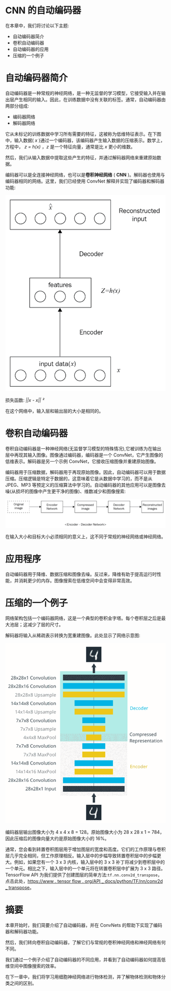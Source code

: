 <title>Autoencoders for CNN</title>  

# CNN 的自动编码器

在本章中，我们将讨论以下主题:

*   自动编码器简介
*   卷积自动编码器
*   自动编码器的应用
*   压缩的一个例子

<title>Introducing to autoencoders</title>  

# 自动编码器简介

自动编码器是一种常规的神经网络，是一种无监督的学习模型，它接受输入并在输出层产生相同的输入。因此，在训练数据中没有关联的标签。通常，自动编码器由两部分组成:

*   编码器网络
*   解码器网络

它从未标记的训练数据中学习所有需要的特征，这被称为低维特征表示。在下图中，输入数据( *x* )通过一个编码器，该编码器产生输入数据的压缩表示。数学上，方程中， *z = h(x)* ，*z* 是一个特征向量，通常是比 *x* 更小的维数。

然后，我们从输入数据中提取这些产生的特征，并通过解码器网络来重建原始数据。

编码器可以是全连接神经网络，也可以是**卷积神经网络** ( **CNN** )。解码器也使用与编码器相同的网络。这里，我们已经使用 ConvNet 解释并实现了编码器和解码器功能:

![](img/7c90369e-7ca4-48a3-b473-30c24faaecd6.png)

损失函数: *||x - x|| ²*

在这个网络中，输入层和输出层的大小是相同的。

<title>Convolutional autoencoder</title>  

# 卷积自动编码器

卷积自动编码器是一种神经网络(无监督学习模型的特殊情况),它被训练为在输出层中再现其输入图像。图像通过编码器，编码器是一个 ConvNet，它产生图像的低维表示。解码器是另一个示例 ConvNet，它接收压缩图像并重建原始图像。

编码器用于压缩数据，解码器用于再现原始图像。因此，自动编码器可以用于数据压缩。压缩逻辑是特定于数据的，这意味着它是从数据中学习的，而不是从 JPEG、MP3 等预定义的压缩算法中学习的。自动编码器的其他应用可以是图像去噪(从损坏的图像中产生更干净的图像)、维数减少和图像搜索:

![](img/9a8a64d7-7d61-446e-96ac-808858df19af.png)

在输入大小和目标大小必须相同的意义上，这不同于常规的神经网络或神经网络。

<title>Applications</title>  

# 应用程序

自动编码器用于降维、数据压缩和图像去噪。反过来，降维有助于提高运行时性能，并消耗更少的内存。图像搜索在低维空间中会变得非常高效。

<title>An example of compression</title>  

# 压缩的一个例子

网络架构包括一个编码器网络，这是一个典型的卷积金字塔。每个卷积层之后是最大池层；这减少了层的尺寸。

解码器将输入从稀疏表示转换为宽重建图像。此处显示了网络示意图:

![](img/6c58f5c9-4f78-423e-a375-4e94c7b5a9e3.png)

编码器层输出图像大小为 4 x 4 x 8 = 128。原始图像大小为 28 x 28 x 1 = 784，因此压缩后的图像向量大约是原始图像大小的 16%。

通常，您会看到转置卷积图层用于增加图层的宽度和高度。它们的工作原理与卷积层几乎完全相同，但工作原理相反。输入层中的步幅导致转置卷积层中的步幅更大。例如，如果您有一个 3 x 3 内核，输入层中的 3 x 3 补丁将减少到卷积层中的一个单元。相比之下，输入层中的一个单元将在转置卷积层中扩展为 3 x 3 路径。TensorFlow API 为我们提供了创建图层的简单方法:`tf.nn.conv2d_transpose`，点击此处，[https://www . tensor flow . org/API _ docs/python/TF/nn/conv2d _ transpose](https://www.tensorflow.org/api_docs/python/tf/nn/conv2d_transpose)。

<title>Summary</title>  

# 摘要

本章开始时，我们简要介绍了自动编码器，并在 ConvNets 的帮助下实现了编码器和解码器功能。

然后，我们转向卷积自动编码器，了解它们与常规的卷积神经网络和神经网络有何不同。

我们通过一个例子介绍了自动编码器的不同应用，并看到了自动编码器如何提高低维空间中图像搜索的效率。

在下一章中，我们将学习用细胞神经网络进行物体检测，并了解物体检测和物体分类之间的区别。